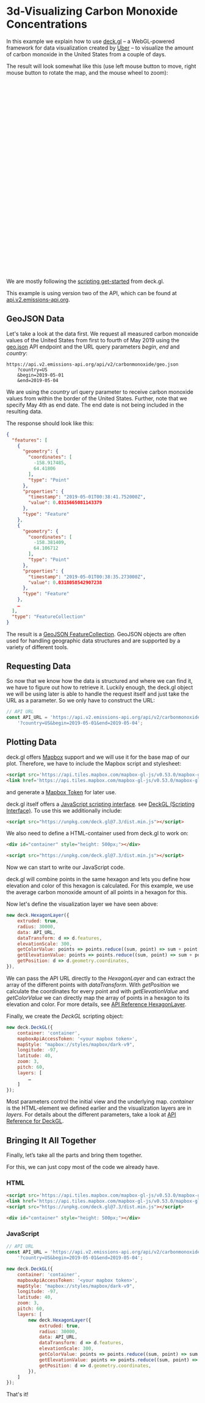 3d-Visualizing Carbon Monoxide Concentrations
=============================================

In this example we explain how to use [deck.gl](https://deck.gl/#/) –
a WebGL-powered framework for data visualization created by [Uber](https://www.uber.com) –
to visualize the amount of carbon monoxide in the United States from a couple of days.

The result will look somewhat like this
(use left mouse button to move, right mouse button to rotate the map, and the mouse wheel to zoom):

<div id="container" oncontextmenu="return false;" style="height: 500px;"></div>

We are mostly following the [scripting get-started](https://github.com/uber/deck.gl/blob/7.3-release/examples/get-started/scripting/mapbox/index.html) from deck.gl.

This example is using version two of the API, which can be found at [api.v2.emissions-api.org](https://api.v2.emissions-api.org).

## GeoJSON Data

Let's take a look at the data first.
We request all measured carbon monoxide values of the United States from first to fourth of May 2019 using the [geo.json](https://api.v2.emissions-api.org/ui/#/default/emissionsapi.web.get_data) API endpoint and the URL query parameters *begin*, *end* and *country*:

```
https://api.v2.emissions-api.org/api/v2/carbonmonoxide/geo.json
    ?country=US
    &begin=2019-05-01
    &end=2019-05-04
```

We are using the *country* url query parameter to receive carbon monoxide values from within the border of the United States.
Further, note that we specify May 4th as end date. The end date is not being included in the resulting data.

The response should look like this:

```json
{
  "features": [
    {
      "geometry": {
        "coordinates": [
          -158.917485,
          64.41806
        ],
        "type": "Point"
      },
      "properties": {
        "timestamp": "2019-05-01T00:38:41.752000Z",
        "value": 0.0315665081143379
      },
      "type": "Feature"
    },
    {
      "geometry": {
        "coordinates": [
          -158.381409,
          64.106712
        ],
        "type": "Point"
      },
      "properties": {
        "timestamp": "2019-05-01T00:38:35.273000Z",
        "value": 0.0318058542907238
      },
      "type": "Feature"
    },
    …
  ],
  "type": "FeatureCollection"
}
```

The result is a [GeoJSON FeatureCollection](https://geojson.org).
GeoJSON objects are often used for handling geographic data structures and are supported by a variety of different tools.

## Requesting Data

So now that we know how the data is structured and where we can find it, we have to figure out how to retrieve it.
Luckily enough, the deck.gl object we will be using later is able to handle the request itself and just take the URL as a parameter.
So we only have to construct the URL:

```javascript
// API URL
const API_URL = 'https://api.v2.emissions-api.org/api/v2/carbonmonoxide/geo.json' +
    '?country=US&begin=2019-05-01&end=2019-05-04';
```

## Plotting Data

deck.gl offers [Mapbox](https://www.mapbox.com/) support and we will use it for the base map of our plot.
Therefore, we have to include the Mapbox script and stylesheet:

```html
<script src='https://api.tiles.mapbox.com/mapbox-gl-js/v0.53.0/mapbox-gl.js'></script>
<link href='https://api.tiles.mapbox.com/mapbox-gl-js/v0.53.0/mapbox-gl.css' rel='stylesheet' />
```

and generate a [Mapbox Token](https://docs.mapbox.com/help/how-mapbox-works/access-tokens/) for later use.

deck.gl itself offers a [JavaScript scripting interface](https://deck.gl/#/documentation/deckgl-api-reference/scripting-interface/deckgl).
see [DeckGL (Scripting Interface)](https://deck.gl/#/documentation/deckgl-api-reference/scripting-interface/deckgl).
To use this we additionally include:

```html
<script src="https://unpkg.com/deck.gl@7.3/dist.min.js"></script>
```

We also need to define a HTML-container used from deck.gl to work on:

```html
<div id="container" style="height: 500px;"></div>

<script src="https://unpkg.com/deck.gl@7.3/dist.min.js"></script>
```

Now we can start to write our JavaScript code.

deck.gl will combine points in the same hexagon and lets you define how elevation and color of this hexagon is calculated.
For this example, we use the average carbon monoxide amount of all points in a hexagon for this.

Now let's define the visualization layer we have seen above:

```javascript
new deck.HexagonLayer({
    extruded: true,
    radius: 30000,
    data: API_URL,
    dataTransform: d => d.features,
    elevationScale: 300,
    getColorValue: points => points.reduce((sum, point) => sum + point.properties.value, 0) / points.length,
    getElevationValue: points => points.reduce((sum, point) => sum + point.properties.value, 0) / points.length,
    getPosition: d => d.geometry.coordinates,
}),
```

We can pass the API URL directly to the *HexagonLayer* and can extract the array of the different points with *dataTransform*.
With *getPosition* we calculate the coordinates for every point and with *getElevationValue* and *getColorValue* we can directly map the array of points in a hexagon to its elevation and color.
For more details, see [API Reference HexagonLayer](https://deck.gl/#/documentation/deckgl-api-reference/layers/hexagon-layer).

Finally, we create the *DeckGL* scripting object:

```javascript
new deck.DeckGL({
    container: 'container',
    mapboxApiAccessToken: '<your mapbox token>',
    mapStyle: "mapbox://styles/mapbox/dark-v9",
    longitude: -97,
    latitude: 40,
    zoom: 3,
    pitch: 60,
    layers: [
        …
    ]
});
```

Most parameters control the initial view and the underlying map.
*container* is the HTML-element we defined earlier and the visualization layers are in *layers*.
For details about the different parameters, take a look at [API Reference for DeckGL](https://deck.gl/#/documentation/deckgl-api-reference/scripting-interface/deckgl).

## Bringing It All Together

Finally, let’s take all the parts and bring them together.

For this, we can just copy most of the code we already have.

### HTML

```html
<script src='https://api.tiles.mapbox.com/mapbox-gl-js/v0.53.0/mapbox-gl.js'></script>
<link href='https://api.tiles.mapbox.com/mapbox-gl-js/v0.53.0/mapbox-gl.css' rel='stylesheet' />
<script src="https://unpkg.com/deck.gl@7.3/dist.min.js"></script>

<div id="container" style="height: 500px;"></div>
```

### JavaScript

```javascript
// API URL
const API_URL = 'https://api.v2.emissions-api.org/api/v2/carbonmonoxide/geo.json' +
    '?country=US&begin=2019-05-01&end=2019-05-04';

new deck.DeckGL({
    container: 'container',
    mapboxApiAccessToken: '<your mapbox token>',
    mapStyle: "mapbox://styles/mapbox/dark-v9",
    longitude: -97,
    latitude: 40,
    zoom: 3,
    pitch: 60,
    layers: [
        new deck.HexagonLayer({
            extruded: true,
            radius: 30000,
            data: API_URL,
            dataTransform: d => d.features,
            elevationScale: 300,
            getColorValue: points => points.reduce((sum, point) => sum + point.properties.value, 0) / points.length,
            getElevationValue: points => points.reduce((sum, point) => sum + point.properties.value, 0) / points.length,
            getPosition: d => d.geometry.coordinates,
        }),
    ]
});
```

That's it!

<script src='https://api.tiles.mapbox.com/mapbox-gl-js/v0.53.0/mapbox-gl.js'></script>
<link href='https://api.tiles.mapbox.com/mapbox-gl-js/v0.53.0/mapbox-gl.css' rel='stylesheet' />
<script src="https://unpkg.com/deck.gl@7.3/dist.min.js"></script>
<script>

// API URL
const API_URL = 'https://api.v2.emissions-api.org/api/v2/carbonmonoxide/geo.json' +
    '?country=US&begin=2019-05-01&end=2019-05-04';

new deck.DeckGL({
    container: 'container',
    mapboxApiAccessToken: 'pk.eyJ1Ijoic2hhYXJkaWUiLCJhIjoiY2szbjlicnE0MHVoYzNjdDV2am10aW1lcSJ9.5bevFIGGAqXzH5hZX3EQWQ',
    mapStyle: "mapbox://styles/mapbox/dark-v9",
    longitude: -97,
    latitude: 40,
    zoom: 3,
    pitch: 60,
    layers: [
        new deck.HexagonLayer({
            extruded: true,
            radius: 30000,
            data: API_URL,
            dataTransform: d => d.features,
            elevationScale: 300,
            getColorValue: points => points.reduce((sum, point) => sum + point.properties.value, 0) / points.length,
            getElevationValue: points => points.reduce((sum, point) => sum + point.properties.value, 0) / points.length,
            getPosition: d => d.geometry.coordinates,
        }),
    ]
});
</script>
